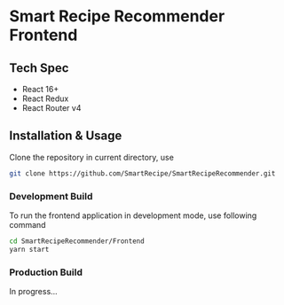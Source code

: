 # Smart Recipe Recommender Frontend

## Tech Spec

* React 16+
* React Redux 
* React Router v4

## Installation & Usage

Clone the repository in current directory, use 

```bash
git clone https://github.com/SmartRecipe/SmartRecipeRecommender.git
```

### Development Build

To run the frontend application in development mode, use following command 

```bash
cd SmartRecipeRecommender/Frontend
yarn start
```

### Production Build

In progress...